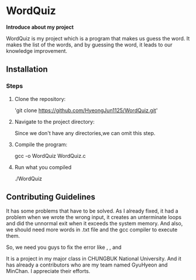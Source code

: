 
# WordQuiz
**Introduce about my project**

WordQuiz is my project which is a program that makes us guess the word.
It makes the list of the words, and by guessing the word, it leads to  our knowledge improvement.

## Installation

### Steps
1. Clone the repository:

    'git clone https://github.com/HyeongJun1125/WordQuiz.git'
2. Navigate to the project directory:

    Since we don't have any directories,we can omit this step.
3. Compile the program:
    
    gcc -o WordQuiz WordQuiz.c
    
4. Run what you compiled

    ./WordQuiz



## Contributing Guidelines

It has some problems that have to be solved.
As I already fixed, it had a problem when we wrote the wrong input,
it creates an unterminate loops and did the unnormal exit when it exceeds
the system memory.
And also, we should need more words in .txt file and the gcc compiler to execute them.

So, we need you guys to fix the error like <unable to use the funcion>
, <invalid type to execute the program>, and <wrong inputs that lead to unusual program>

It is a project in my major class in CHUNGBUK National University.
And it has already a contributors who are my team named GyuHyeon and MinChan.
I appreciate their efforts.

